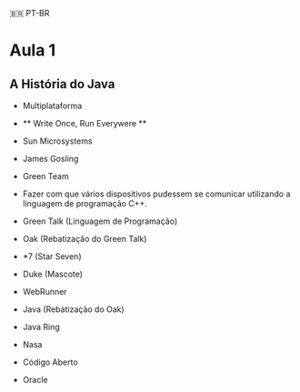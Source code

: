 🇧🇷 PT-BR

# Aula 1

## A História do Java

- Multiplataforma

- ** Write Once, Run Everywere **

- Sun Microsystems

- James Gosling

- Green Team

- Fazer com que vários dispositivos pudessem se comunicar utilizando a linguagem de programação C++.

- Green Talk (Linguagem de Programação)

- Oak (Rebatização do Green Talk)

- *7 (Star Seven)

- Duke (Mascote)

- WebRunner

- Java (Rebatização do Oak)

- Java Ring

- Nasa

- Código Aberto

- Oracle
